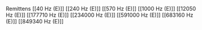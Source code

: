 Remittens
[[40 Hz (E)]]
[[240 Hz (E)]]
[[570 Hz (E)]]
[[1000 Hz (E)]]
[[12050 Hz (E)]]
[[177710 Hz (E)]]
[[234000 Hz (E)]]
[[591000 Hz (E)]]
[[683160 Hz (E)]]
[[849340 Hz (E)]]